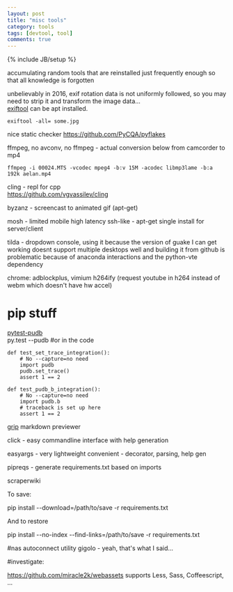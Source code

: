 ```yaml
---
layout: post
title: "misc tools"
category: tools
tags: [devtool, tool]
comments: true
---
```

{% include JB/setup %}
  
accumulating random tools that are reinstalled just frequently enough so that all knowledge is forgotten
  
  
unbelievably in 2016, exif rotation data is not uniformly followed, so you may need to strip it and transform the image data...  
[exiftool](http://www.sno.phy.queensu.ca/~phil/exiftool/) can be apt installed.  
  
	exiftool -all= some.jpg
  
  
nice static checker <https://github.com/PyCQA/pyflakes>
  
  
ffmpeg, no avconv, no ffmpeg - actual conversion below from camcorder to mp4  
  
	ffmpeg -i 00024.MTS -vcodec mpeg4 -b:v 15M -acodec libmp3lame -b:a 192k aelan.mp4
  
  
cling - repl for cpp  
<https://github.com/vgvassilev/cling>  
  
  
byzanz - screencast to animated gif (apt-get)
  
  
mosh - limited mobile high latency ssh-like - apt-get single install for server/client
  
tilda - dropdown console, using it because the version of guake I can get working doesnt support multiple desktops well and building it from github is problematic because of anaconda interactions and the python-vte dependency


chrome: adblockplus, vimium
h264ify (request youtube in h264 instead of webm which doesn't have hw accel)

  
# pip stuff
  
[pytest-pudb](https://pypi.python.org/pypi/pytest-pudb)  
	py.test --pudb
	#or in the code
  
	def test_set_trace_integration():
	    # No --capture=no need
	    import pudb
	    pudb.set_trace()
	    assert 1 == 2

	def test_pudb_b_integration():
	    # No --capture=no need
	    import pudb.b
	    # traceback is set up here
	    assert 1 == 2
	  
[grip](https://github.com/joeyespo/grip) markdown previewer
  
  
click - easy commandline interface with help generation
  
easyargs - very lightweight convenient - decorator, parsing, help gen
  
pipreqs - generate requirements.txt based on imports
  
scraperwiki
  

To save:

pip install --download=/path/to/save -r requirements.txt

And to restore

pip install --no-index --find-links=/path/to/save -r requirements.txt

  

#nas autoconnect utility
gigolo - yeah, that's what I said...

  
#investigate:
  
<https://github.com/miracle2k/webassets> supports Less, Sass, Coffeescript, ...

